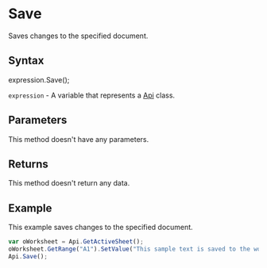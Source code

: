 # Save

Saves changes to the specified document.

## Syntax

expression.Save();

`expression` - A variable that represents a [Api](../Api.md) class.

## Parameters

This method doesn't have any parameters.

## Returns

This method doesn't return any data.

## Example

This example saves changes to the specified document.

```javascript
var oWorksheet = Api.GetActiveSheet();
oWorksheet.GetRange("A1").SetValue("This sample text is saved to the worksheet.");
Api.Save();
```
